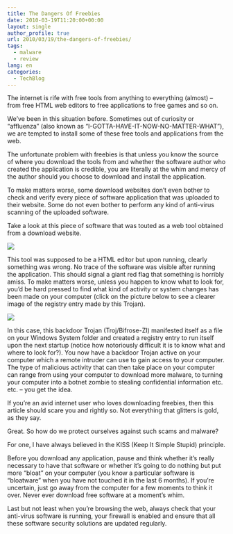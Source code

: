 ```yaml
---
title: The Dangers Of Freebies
date: 2010-03-19T11:20:00+00:00
layout: single
author_profile: true
url: 2010/03/19/the-dangers-of-freebies/
tags:
  - malware
  - review
lang: en
categories: 
  - TechBlog
---
```

The internet is rife with free tools from anything to everything (almost) – from free HTML web editors to free applications to free games and so on.

We’ve been in this situation before. Sometimes out of curiosity or “affluenza” (also known as “I-GOTTA-HAVE-IT-NOW-NO-MATTER-WHAT”), we are tempted to install some of these free tools and applications from the web.

The unfortunate problem with freebies is that unless you know the source of where you download the tools from and whether the software author who created the application is credible, you are literally at the whim and mercy of the author should you choose to download and install the application.

To make matters worse, some download websites don’t even bother to check and verify every piece of software application that was uploaded to their website. Some do not even bother to perform any kind of anti-virus scanning of the uploaded software.

Take a look at this piece of software that was touted as a web tool obtained from a download website.

[![](http://4.bp.blogspot.com/_vaUVXcmC3OI/S6NTRhryP0I/AAAAAAAABTc/G3kAIdhTSE8/s400/bifrose1.jpg)](http://4.bp.blogspot.com/_vaUVXcmC3OI/S6NTRhryP0I/AAAAAAAABTc/G3kAIdhTSE8/s1600-h/bifrose1.jpg)

This tool was supposed to be a HTML editor but upon running, clearly something was wrong. No trace of the software was visible after running the application. This should signal a giant red flag that something is horribly amiss. To make matters worse, unless you happen to know what to look for, you’d be hard pressed to find what kind of activity or system changes has been made on your computer (click on the picture below to see a clearer image of the registry entry made by this Trojan).

[![](http://4.bp.blogspot.com/_vaUVXcmC3OI/S6NTR-Yl1VI/AAAAAAAABTg/Cws-JQv8Z2k/s400/bifrose2.jpg)](http://4.bp.blogspot.com/_vaUVXcmC3OI/S6NTR-Yl1VI/AAAAAAAABTg/Cws-JQv8Z2k/s1600-h/bifrose2.jpg)

In this case, this backdoor Trojan (Troj/Bifrose-ZI) manifested itself as a file on your Windows System folder and created a registry entry to run itself upon the next startup (notice how notoriously difficult it is to know what and where to look for?). You now have a backdoor Trojan active on your computer which a remote intruder can use to gain access to your computer. The type of malicious activity that can then take place on your computer can range from using your computer to download more malware, to turning your computer into a botnet zombie to stealing confidential information etc. etc. – you get the idea.

If you’re an avid internet user who loves downloading freebies, then this article should scare you and rightly so. Not everything that glitters is gold, as they say.

Great. So how do we protect ourselves against such scams and malware?

For one, I have always believed in the KISS (Keep It Simple Stupid) principle.

Before you download any application, pause and think whether it’s really necessary to have that software or whether it’s going to do nothing but put more “bloat” on your computer (you know a particular software is “bloatware” when you have not touched it in the last 6 months). If you’re uncertain, just go away from the computer for a few moments to think it over. Never ever download free software at a moment’s whim.

Last but not least when you’re browsing the web, always check that your anti-virus software is running, your firewall is enabled and ensure that all these software security solutions are updated regularly.
